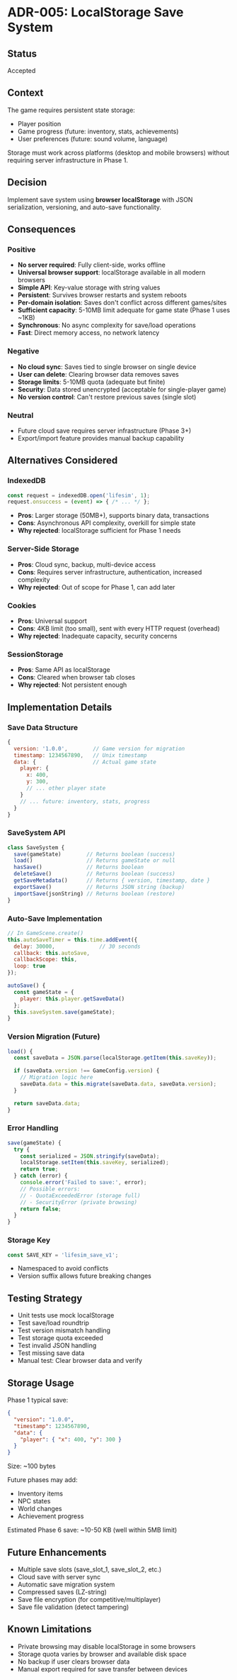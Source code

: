 # ADR-005: LocalStorage Save System

## Status
Accepted

## Context
The game requires persistent state storage:
- Player position
- Game progress (future: inventory, stats, achievements)
- User preferences (future: sound volume, language)

Storage must work across platforms (desktop and mobile browsers) without requiring server infrastructure in Phase 1.

## Decision
Implement save system using **browser localStorage** with JSON serialization, versioning, and auto-save functionality.

## Consequences

### Positive
- **No server required**: Fully client-side, works offline
- **Universal browser support**: localStorage available in all modern browsers
- **Simple API**: Key-value storage with string values
- **Persistent**: Survives browser restarts and system reboots
- **Per-domain isolation**: Saves don't conflict across different games/sites
- **Sufficient capacity**: 5-10MB limit adequate for game state (Phase 1 uses ~1KB)
- **Synchronous**: No async complexity for save/load operations
- **Fast**: Direct memory access, no network latency

### Negative
- **No cloud sync**: Saves tied to single browser on single device
- **User can delete**: Clearing browser data removes saves
- **Storage limits**: 5-10MB quota (adequate but finite)
- **Security**: Data stored unencrypted (acceptable for single-player game)
- **No version control**: Can't restore previous saves (single slot)

### Neutral
- Future cloud save requires server infrastructure (Phase 3+)
- Export/import feature provides manual backup capability

## Alternatives Considered

### IndexedDB
```javascript
const request = indexedDB.open('lifesim', 1);
request.onsuccess = (event) => { /* ... */ };
```
- **Pros**: Larger storage (50MB+), supports binary data, transactions
- **Cons**: Asynchronous API complexity, overkill for simple state
- **Why rejected**: localStorage sufficient for Phase 1 needs

### Server-Side Storage
- **Pros**: Cloud sync, backup, multi-device access
- **Cons**: Requires server infrastructure, authentication, increased complexity
- **Why rejected**: Out of scope for Phase 1, can add later

### Cookies
- **Pros**: Universal support
- **Cons**: 4KB limit (too small), sent with every HTTP request (overhead)
- **Why rejected**: Inadequate capacity, security concerns

### SessionStorage
- **Pros**: Same API as localStorage
- **Cons**: Cleared when browser tab closes
- **Why rejected**: Not persistent enough

## Implementation Details

### Save Data Structure
```javascript
{
  version: '1.0.0',        // Game version for migration
  timestamp: 1234567890,   // Unix timestamp
  data: {                  // Actual game state
    player: {
      x: 400,
      y: 300,
      // ... other player state
    }
    // ... future: inventory, stats, progress
  }
}
```

### SaveSystem API
```javascript
class SaveSystem {
  save(gameState)        // Returns boolean (success)
  load()                 // Returns gameState or null
  hasSave()              // Returns boolean
  deleteSave()           // Returns boolean (success)
  getSaveMetadata()      // Returns { version, timestamp, date }
  exportSave()           // Returns JSON string (backup)
  importSave(jsonString) // Returns boolean (restore)
}
```

### Auto-Save Implementation
```javascript
// In GameScene.create()
this.autoSaveTimer = this.time.addEvent({
  delay: 30000,              // 30 seconds
  callback: this.autoSave,
  callbackScope: this,
  loop: true
});

autoSave() {
  const gameState = {
    player: this.player.getSaveData()
  };
  this.saveSystem.save(gameState);
}
```

### Version Migration (Future)
```javascript
load() {
  const saveData = JSON.parse(localStorage.getItem(this.saveKey));

  if (saveData.version !== GameConfig.version) {
    // Migration logic here
    saveData.data = this.migrate(saveData.data, saveData.version);
  }

  return saveData.data;
}
```

### Error Handling
```javascript
save(gameState) {
  try {
    const serialized = JSON.stringify(saveData);
    localStorage.setItem(this.saveKey, serialized);
    return true;
  } catch (error) {
    console.error('Failed to save:', error);
    // Possible errors:
    // - QuotaExceededError (storage full)
    // - SecurityError (private browsing)
    return false;
  }
}
```

### Storage Key
```javascript
const SAVE_KEY = 'lifesim_save_v1';
```
- Namespaced to avoid conflicts
- Version suffix allows future breaking changes

## Testing Strategy
- Unit tests use mock localStorage
- Test save/load roundtrip
- Test version mismatch handling
- Test storage quota exceeded
- Test invalid JSON handling
- Test missing save data
- Manual test: Clear browser data and verify

## Storage Usage
Phase 1 typical save:
```json
{
  "version": "1.0.0",
  "timestamp": 1234567890,
  "data": {
    "player": { "x": 400, "y": 300 }
  }
}
```
Size: ~100 bytes

Future phases may add:
- Inventory items
- NPC states
- World changes
- Achievement progress

Estimated Phase 6 save: ~10-50 KB (well within 5MB limit)

## Future Enhancements
- Multiple save slots (save_slot_1, save_slot_2, etc.)
- Cloud save with server sync
- Automatic save migration system
- Compressed saves (LZ-string)
- Save file encryption (for competitive/multiplayer)
- Save file validation (detect tampering)

## Known Limitations
- Private browsing may disable localStorage in some browsers
- Storage quota varies by browser and available disk space
- No backup if user clears browser data
- Manual export required for save transfer between devices
